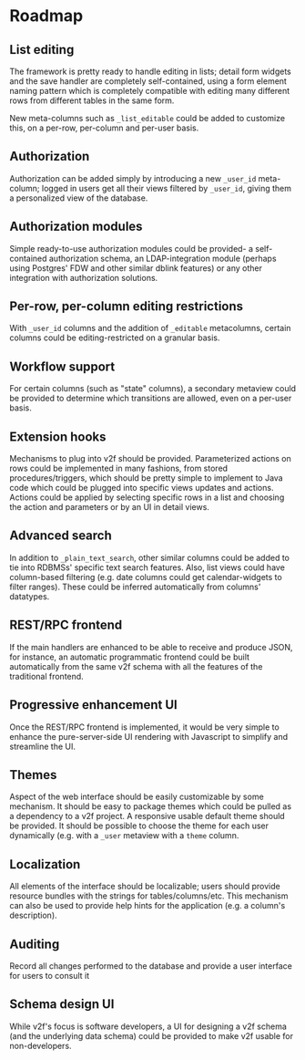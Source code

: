 # Roadmap

## List editing

The framework is pretty ready to handle editing in lists; detail form widgets and the save handler are completely self-contained, using a form element naming pattern which is completely compatible with editing many different rows from different tables in the same form.

New meta-columns such as `_list_editable` could be added to customize this, on a per-row, per-column and per-user basis.

## Authorization

Authorization can be added simply by introducing a new `_user_id` meta-column; logged in users get all their views filtered by `_user_id`, giving them a personalized view of the database.

## Authorization modules

Simple ready-to-use authorization modules could be provided- a self-contained authorization schema, an LDAP-integration module (perhaps using Postgres' FDW and other similar dblink features) or any other integration with authorization solutions.

## Per-row, per-column editing restrictions

With `_user_id` columns and the addition of `_editable` metacolumns, certain columns could be editing-restricted on a granular basis.

## Workflow support

For certain columns (such as "state" columns), a secondary metaview could be provided to determine which transitions are allowed, even on a per-user basis.

## Extension hooks

Mechanisms to plug into v2f should be provided. Parameterized actions on rows could be implemented in many fashions, from stored procedures/triggers, which should be pretty simple to implement to Java code which could be plugged into specific views updates and actions. Actions could be applied by selecting specific rows in a list and choosing the action and parameters or by an UI in detail views.

## Advanced search

In addition to `_plain_text_search`, other similar columns could be added to tie into RDBMSs' specific text search features. Also, list views could have column-based filtering (e.g. date columns could get calendar-widgets to filter ranges). These could be inferred automatically from columns' datatypes.

## REST/RPC frontend

If the main handlers are enhanced to be able to receive and produce JSON, for instance, an automatic programmatic frontend could be built automatically from the same v2f schema with all the features of the traditional frontend.

## Progressive enhancement UI

Once the REST/RPC frontend is implemented, it would be very simple to enhance the pure-server-side UI rendering with Javascript to simplify and streamline the UI.

## Themes

Aspect of the web interface should be easily customizable by some mechanism. It should be easy to package themes which could be pulled as a dependency to a v2f project. A responsive usable default theme should be provided. It should be possible to choose the theme for each user dynamically (e.g. with a `_user` metaview with a `theme` column.

## Localization

All elements of the interface should be localizable; users should provide resource bundles with the strings for tables/columns/etc. This mechanism can also be used to provide help hints for the application (e.g. a column's description).

## Auditing

Record all changes performed to the database and provide a user interface for users to consult it

## Schema design UI

While v2f's focus is software developers, a UI for designing a v2f schema (and the underlying data schema) could be provided to make v2f usable for non-developers.
